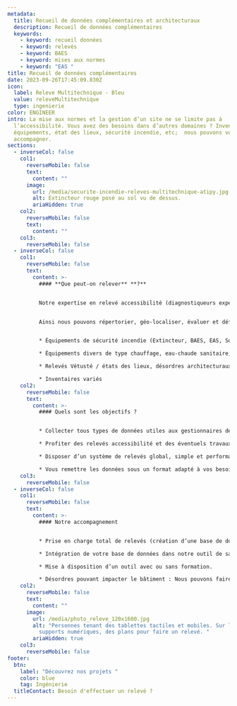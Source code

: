 ```yaml
---
metadata:
  title: Recueil de données complémentaires et architecturaux
  description: Recueil de données complémentaires
  keywords:
    - keyword: recueil données
    - keyword: relevés
    - keyword: BAES
    - keyword: mises aux normes
    - keyword: "EAS "
title: Recueil de données complémentaires
date: 2023-09-26T17:45:09.830Z
icon:
  label: Releve Multitechnique - Bleu
  value: releveMultitechnique
  type: ingenierie
color: ENGINEER
intro: La mise aux normes et la gestion d’un site ne se limite pas à
  l’accessibilité. Vous avez des besoins dans d’autres domaines ? Inventaires,
  équipements, état des lieux, sécurité incendie, etc;  nous pouvons vous
  accompagner.
sections:
  - inverseCol: false
    col1:
      reverseMobile: false
      text:
        content: ""
      image:
        url: /media/securite-incendie-releves-multitechnique-atipy.jpg
        alt: Extincteur rouge posé au sol vu de dessus.
        ariaHidden: true
    col2:
      reverseMobile: false
      text:
        content: ""
    col3:
      reverseMobile: false
  - inverseCol: false
    col1:
      reverseMobile: false
      text:
        content: >-
          #### **Que peut-on relever** **?**


          Notre expertise en relevé accessibilité (diagnostiqueurs expérimentés, outils de relevés internes performants) et notre expertise en phase travaux, nous permettent de vous proposer d’autres types de relevés dans les bâtiments et les espaces publics.


          Ainsi nous pouvons répertorier, géo-localiser, évaluer et définir l’état de vos équipements notamment dans les domaines suivants :


          * Équipements de sécurité incendie (Extincteur, BAES, EAS, Sorties de secours, plans, etc)

          * Équipements divers de type chauffage, eau-chaude sanitaire, ventilation

          * Relevés Vétusté / états des lieux, désordres architecturaux,  etc

          * Inventaires variés
    col2:
      reverseMobile: false
      text:
        content: >-
          #### Quels sont les objectifs ?


          * Collecter tous types de données utiles aux gestionnaires de patrimoine

          * Profiter des relevés accessibilité et des éventuels travaux pour traiter les désordres «&nbsp;connexes&nbsp;».

          * Disposer d’un système de relevés global, simple et performant avec des possibilités d’ajout de thématiques multiples facilitant la gestion du patrimoine.

          * Vous remettre les données sous un format adapté à vos besoins (compatible avec votre interface logiciel, en format tableur ou avec un accès à notre propre logiciel).
    col3:
      reverseMobile: false
  - inverseCol: false
    col1:
      reverseMobile: false
      text:
        content: >-
          #### Notre accompagnement


          * Prise en charge total de relevés (création d’une base de données, mise en place d’un outil de saisie, relevés in-situ).

          * Intégration de votre base de données dans notre outil de saisie.

          * Mise à disposition d’un outil avec ou sans formation.

          * Désordres pouvant impacter le bâtiment : Nous pouvons faire un relevé visuel des désordres et actions correctives à mener.
    col2:
      reverseMobile: false
      text:
        content: ""
      image:
        url: /media/photo_releve_120x1600.jpg
        alt: "Personnes tenant des tablettes tactiles et mobiles. Sur l'écran des
          supports numériques, des plans pour faire un relevé. "
        ariaHidden: true
    col3:
      reverseMobile: false
footer:
  btn:
    label: "Découvrez nos projets "
    color: blue
    tag: Ingénierie
  titleContact: Besoin d'effectuer un relevé ?
---
```

